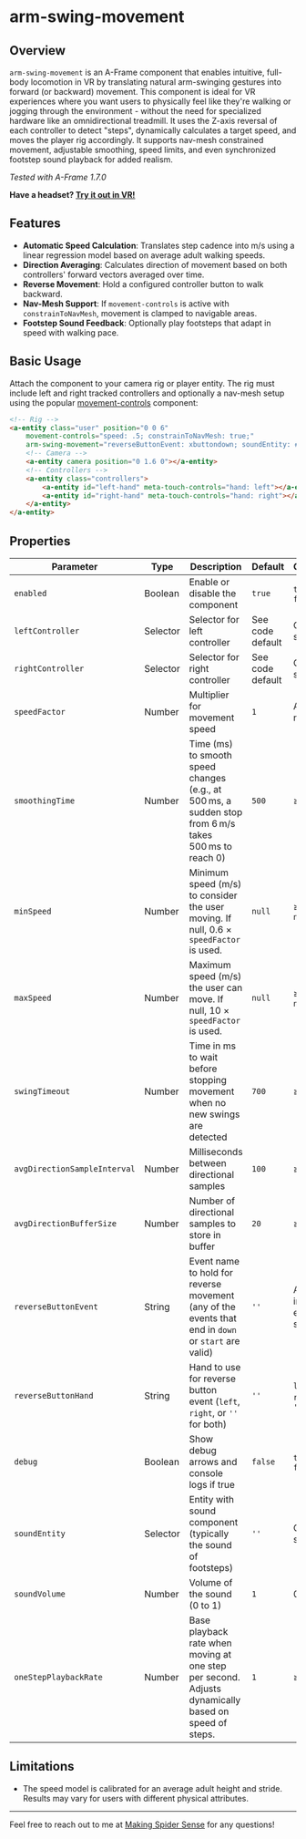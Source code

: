 # arm-swing-movement

## Overview

`arm-swing-movement` is an A-Frame component that enables intuitive, full-body locomotion in VR by translating natural arm-swinging gestures into forward (or backward) movement. This component is ideal for VR experiences where you want users to physically feel like they're walking or jogging through the environment - without the need for specialized hardware like an omnidirectional treadmill. It uses the Z-axis reversal of each controller to detect "steps", dynamically calculates a target speed, and moves the player rig accordingly. It supports nav-mesh constrained movement, adjustable smoothing, speed limits, and even synchronized footstep sound playback for added realism.

_Tested with A-Frame 1.7.0_

**Have a headset? [Try it out in VR!](https://makingspidersense.github.io/mss-aframe-kit/raycaster-manager/example.html)**

## Features

- **Automatic Speed Calculation**: Translates step cadence into m/s using a linear regression model based on average adult walking speeds.
- **Direction Averaging**: Calculates direction of movement based on both controllers' forward vectors averaged over time.
- **Reverse Movement**: Hold a configured controller button to walk backward.
- **Nav-Mesh Support**: If `movement-controls` is active with `constrainToNavMesh`, movement is clamped to navigable areas.
- **Footstep Sound Feedback**: Optionally play footsteps that adapt in speed with walking pace.

## Basic Usage

Attach the component to your camera rig or player entity. The rig must include left and right tracked controllers and optionally a nav-mesh setup using the popular [movement-controls](https://github.com/c-frame/aframe-extras/blob/master/src/controls/README.md) component:

```html
<!-- Rig -->
<a-entity class="user" position="0 0 6"
    movement-controls="speed: .5; constrainToNavMesh: true;"
    arm-swing-movement="reverseButtonEvent: xbuttondown; soundEntity: #footsteps; soundVolume: .25; oneStepPlaybackRate: .75;">
    <!-- Camera -->
    <a-entity camera position="0 1.6 0"></a-entity>
    <!-- Controllers -->
    <a-entity class="controllers">
        <a-entity id="left-hand" meta-touch-controls="hand: left"></a-entity>
        <a-entity id="right-hand" meta-touch-controls="hand: right"></a-entity>
    </a-entity>
</a-entity>
```

## Properties

| Parameter                    | Type     | Description                                                                                           | Default          | Options                |
| ---------------------------- | -------- | ----------------------------------------------------------------------------------------------------- | ---------------- | ---------------------- |
| `enabled`                    | Boolean  | Enable or disable the component                                                                       | `true`           | `true`, `false`        |
| `leftController`             | Selector | Selector for left controller                                                                          | See code default | CSS selector           |
| `rightController`            | Selector | Selector for right controller                                                                         | See code default | CSS selector           |
| `speedFactor`                | Number   | Multiplier for movement speed                                                                         | `1`              | Any number             |
| `smoothingTime`              | Number   | Time (ms) to smooth speed changes (e.g., at 500 ms, a sudden stop from 6 m/s takes 500 ms to reach 0) | `500`            | ≥ 0                    |
| `minSpeed`                   | Number   | Minimum speed (m/s) to consider the user moving. If null, 0.6 × `speedFactor` is used.                | `null`           | ≥ 0 or `null`          |
| `maxSpeed`                   | Number   | Maximum speed (m/s) the user can move. If null, 10 × `speedFactor` is used.                           | `null`           | ≥ 0 or `null`          |
| `swingTimeout`               | Number   | Time in ms to wait before stopping movement when no new swings are detected                           | `700`            | ≥ 0                    |
| `avgDirectionSampleInterval` | Number   | Milliseconds between directional samples                                                              | `100`            | ≥ 0                    |
| `avgDirectionBufferSize`     | Number   | Number of directional samples to store in buffer                                                      | `20`             | ≥ 1                    |
| `reverseButtonEvent`         | String   | Event name to hold for reverse movement (any of the events that end in `down` or `start` are valid)   | `''`             | Any input event string |
| `reverseButtonHand`          | String   | Hand to use for reverse button event (`left`, `right`, or `''` for both)                              | `''`             | `left`, `right`, `''`  |
| `debug`                      | Boolean  | Show debug arrows and console logs if true                                                            | `false`          | `true`, `false`        |
| `soundEntity`                | Selector | Entity with sound component (typically the sound of footsteps)                                        | `''`             | CSS selector           |
| `soundVolume`                | Number   | Volume of the sound (0 to 1)                                                                          | `1`              | 0 – 1                  |
| `oneStepPlaybackRate`        | Number   | Base playback rate when moving at one step per second. Adjusts dynamically based on speed of steps.   | `1`              | ≥ 0                    |

## Limitations

- The speed model is calibrated for an average adult height and stride. Results may vary for users with different physical attributes.

---

Feel free to reach out to me at [Making Spider Sense](https://makingspidersense.com/contact/) for any questions!
